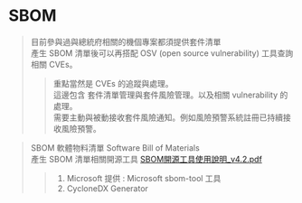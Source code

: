 

# SBOM 
> 目前參與過與總統府相關的機個專案都須提供套件清單  
> 產生 SBOM 清單後可以再搭配 OSV (open source vulnerability) 工具查詢相關 CVEs。  
>> 重點當然是 CVEs 的追蹤與處理。  
>> 這邊包含 套件清單管理與套件風險管理。以及相關 vulnerability 的處理。  
>> 需要主動與被動接收套件風險通知。例如風險預警系統註冊已持續接收風險預警。
 
> SBOM 軟體物料清單 Software Bill of Materials  
> 產生 SBOM 清單相關開源工具 
> [SBOM開源工具使用說明_v4.2.pdf](https://download.nics.nat.gov.tw/UploadFile/attachfilenew/SBOM%E9%96%8B%E6%BA%90%E5%B7%A5%E5%85%B7%E4%BD%BF%E7%94%A8%E8%AA%AA%E6%98%8E_v4.2.pdf)
>> 1. Microsoft 提供 : Microsoft sbom-tool 工具
>> 2. CycloneDX Generator



